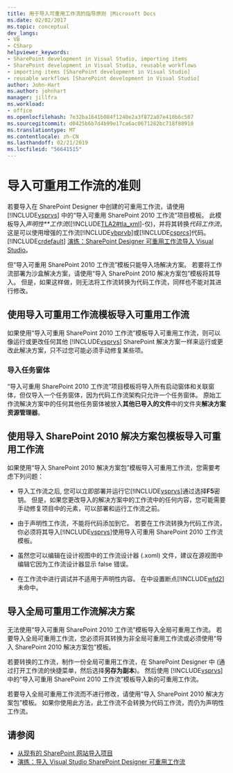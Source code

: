 ```yaml
---
title: 用于导入可重用工作流的指导原则 |Microsoft Docs
ms.date: 02/02/2017
ms.topic: conceptual
dev_langs:
- VB
- CSharp
helpviewer_keywords:
- SharePoint development in Visual Studio, importing items
- SharePoint development in Visual Studio, reusable workflows
- importing items [SharePoint development in Visual Studio]
- reusable workflows [SharePoint development in Visual Studio]
author: John-Hart
ms.author: johnhart
manager: jillfra
ms.workload:
- office
ms.openlocfilehash: 7e32ba1641b084f1240e2a3f872a07e410b6c507
ms.sourcegitcommit: d0425b6b7d4b99e17ca6ac0671282bc718f80910
ms.translationtype: MT
ms.contentlocale: zh-CN
ms.lasthandoff: 02/21/2019
ms.locfileid: "56641515"
---
```

# <a name="guidelines-for-importing-reusable-workflows"></a>导入可重用工作流的准则
  若要导入在 SharePoint Designer 中创建的可重用工作流，请使用 [!INCLUDE[vsprvs](../sharepoint/includes/vsprvs-md.md)] 中的“导入可重用 SharePoint 2010 工作流”项目模板。 此模板导入*声明性**工作流*([!INCLUDE[TLA2#tla_xml](../sharepoint/includes/tla2sharptla-xml-md.md)]-仅)，并将其转换*代码工作流*，这是可以使用增强的工作流[!INCLUDE[vbprvb](../sharepoint/includes/vbprvb-md.md)]或[!INCLUDE[csprcs](../sharepoint/includes/csprcs-md.md)]代码。 [!INCLUDE[crdefault](../sharepoint/includes/crdefault-md.md)] [演练：SharePoint Designer 可重用工作流导入 Visual Studio](../sharepoint/walkthrough-import-a-sharepoint-designer-reusable-workflow-into-visual-studio.md)。

 但“导入可重用 SharePoint 2010 工作流”模板只能导入场解决方案。 若要将工作流部署为沙盒解决方案，请使用“导入 SharePoint 2010 解决方案包”模板将其导入。 但是，如果这样做，则无法将工作流转换为代码工作流，同样也不能对其进行修改。

## <a name="import-reusable-workflows-by-using-the-import-reusable-workflow-template"></a>使用导入可重用工作流模板导入可重用工作流
 如果使用“导入可重用 SharePoint 2010 工作流”模板导入可重用工作流，则可以像运行或更改任何其他 [!INCLUDE[vsprvs](../sharepoint/includes/vsprvs-md.md)] SharePoint 解决方案一样来运行或更改此解决方案，只不过您可能必须手动修复某些项。

### <a name="import-task-forms"></a>导入任务窗体
 “导入可重用 SharePoint 2010 工作流”项目模板将导入所有启动窗体和关联窗体，但仅导入一个任务窗体，因为代码工作流架构只允许一个任务窗体。 原始工作流解决方案中的任何其他任务窗体被放入**其他已导入的文件**中的文件夹**解决方案资源管理器**。

## <a name="import-reusable-workflows-by-using-the-import-sharepoint-2010-solution-package-template"></a>使用导入 SharePoint 2010 解决方案包模板导入可重用工作流
 如果使用“导入 SharePoint 2010 解决方案包”模板导入可重用工作流，您需要考虑下列问题：

-   导入工作流之后, 您可以立即部署并运行它[!INCLUDE[vsprvs](../sharepoint/includes/vsprvs-md.md)]通过选择**F5**密钥。 但是，如果您更改导入的解决方案中的工作流中的任何内容，您可能需要手动修复项目中的元素，可以部署和运行工作流之前。

-   由于声明性工作流，不能将代码添加到它。 若要在工作流转换为代码工作流，你必须将其导入[!INCLUDE[vsprvs](../sharepoint/includes/vsprvs-md.md)]使用导入可重用 SharePoint 2010 工作流模板。

-   虽然您可以编辑在设计视图中的工作流设计器 (.xoml) 文件，建议在源视图中编辑它因为工作流设计器显示 false 错误。

-   在工作流中进行调试并不适用于声明性内容。 在中设置断点[!INCLUDE[wfd2](../sharepoint/includes/wfd2-md.md)]未命中。

## <a name="import-globally-reusable-workflow-solutions"></a>导入全局可重用工作流解决方案
 无法使用“导入可重用 SharePoint 2010 工作流”模板导入全局可重用工作流。 若要导入全局可重用工作流，您必须将其转换为非全局可重用工作流或必须使用“导入 SharePoint 2010 解决方案包”模板。

 若要转换的工作流，制作一份全局可重用工作流，在 SharePoint Designer 中 (通过打开工作流的快捷菜单，然后选择**另存为副本**)。 然后使用 [!INCLUDE[vsprvs](../sharepoint/includes/vsprvs-md.md)] 中的“导入可重用 SharePoint 2010 工作流”模板导入新的可重用工作流。

 若要导入全局可重用工作流而不进行修改，请使用“导入 SharePoint 2010 解决方案包”模板。 如果你使用此方法，此工作流不会转换为代码工作流，而仍为声明性工作流。

## <a name="see-also"></a>请参阅
- [从现有的 SharePoint 网站导入项目](../sharepoint/importing-items-from-an-existing-sharepoint-site.md)
- [演练：导入 Visual Studio SharePoint Designer 可重用工作流](../sharepoint/walkthrough-import-a-sharepoint-designer-reusable-workflow-into-visual-studio.md)

